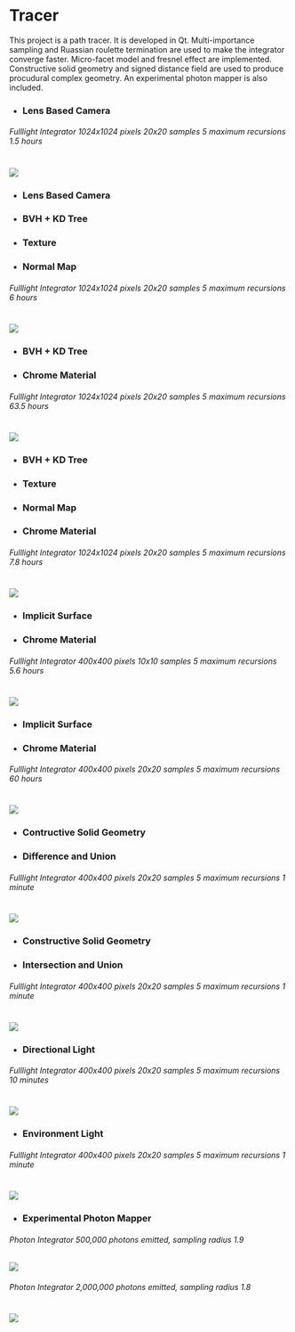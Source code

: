 # Tracer
This project is a path tracer. It is developed in Qt. Multi-importance sampling and Ruassian roulette termination are used to make the integrator converge faster. Micro-facet model and fresnel effect are implemented. Constructive solid geometry and signed distance field are used to produce procudural complex geometry. An experimental photon mapper is also included.

* ### Lens Based Camera 
###### Fulllight Integrator 1024x1024 pixels 20x20 samples 5 maximum recursions 1.5 hours

![](1_1024_20_5_1.5h.png)
=====

* ### Lens Based Camera 
* ### BVH + KD Tree
* ### Texture
* ### Normal Map
###### Fulllight Integrator 1024x1024 pixels 20x20 samples 5 maximum recursions 6 hours

![](2_1024_20_5_6h.png)
=====

* ### BVH + KD Tree
* ### Chrome Material
###### Fulllight Integrator 1024x1024 pixels 20x20 samples 5 maximum recursions 63.5 hours

![](3_1024_20_5_63.5h.png)
=====

* ### BVH + KD Tree
* ### Texture 
* ### Normal Map
* ### Chrome Material
###### Fulllight Integrator 1024x1024 pixels 20x20 samples 5 maximum recursions 7.8 hours

![](4_1024_20_5_7.8h.png)
=====

* ### Implicit Surface
* ### Chrome Material
###### Fulllight Integrator 400x400 pixels 10x10 samples 5 maximum recursions 5.6 hours

![](5_400_10_5_5.6h.png)
=====

* ### Implicit Surface
* ### Chrome Material
###### Fulllight Integrator 400x400 pixels 20x20 samples 5 maximum recursions 60 hours

![](5_400_20_5_60h.png)
=====

* ### Contructive Solid Geometry
* ### Difference and Union
###### Fulllight Integrator 400x400 pixels 20x20 samples 5 maximum recursions 1 minute

![](CSG_difference_union.png)
=====

* ### Constructive Solid Geometry
* ### Intersection and Union
###### Fulllight Integrator 400x400 pixels 20x20 samples 5 maximum recursions 1 minute

![](CSG_intersection_union.png)
=====

* ### Directional Light
###### Fulllight Integrator 400x400 pixels 20x20 samples 5 maximum recursions 10 minutes

![](DirectionalLight.png)
=====

* ### Environment Light
###### Fulllight Integrator 400x400 pixels 20x20 samples 5 maximum recursions 1 minute

![](EnvironmentLight.png)
=====

* ### Experimental Photon Mapper
###### Photon Integrator 500,000 photons emitted, sampling radius 1.9

![](photon_500000_1.9.png)

###### Photon Integrator 2,000,000 photons emitted, sampling radius 1.8

![](photon_2000000_1.8.png)
=====

